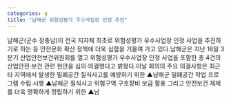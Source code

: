 ```yaml
---
categories: g
title: "남해군 위험성평가 우수사업장 인정 추진"
---
```

남해군(군수 장충남)이 전국 지자체 최초로 위험성평가 우수사업장 인정 사업을 추진하기로 하는 등 안전문화 확산 정책에 더욱 심혈을 기울여 가고 있다.남해군은 지난 16일 3분기 산업안전보건위원회를 열고 위험성평가 우수사업장 인정 사업을 포함한 총 4건의 산업안전·보건 관련 현안을 심의·의결했다고 밝혔다.이날 회의의 주요 의결사항은 최근 타 지역에서 발생한 밀폐공간 질식사고를 예방하기 위한 ▲남해군 밀폐공간 작업 프로그램 수립·시행 ▲남해군 질식사고 위험구역 구호장비 보급 활용 그리고 안전보건 체제를 더욱 명확하게 정립하기 위한 ▲남